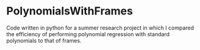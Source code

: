 # PolynomialsWithFrames
Code written in python for a summer research project in which I compared the efficiency of performing polynomial regression with standard polynomials to that of frames.
